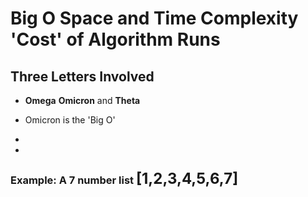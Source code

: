 # Big O Space and Time Complexity 'Cost' of Algorithm Runs

## Three Letters Involved

- **Omega** **Omicron** and **Theta**

- Omicron is the 'Big O'
-
-

### Example: A 7 number list <font size="5">**[1,2,3,4,5,6,7]**</font>


